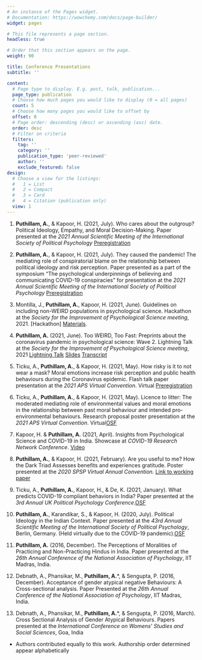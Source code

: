 ```yaml
---
# An instance of the Pages widget.
# Documentation: https://wowchemy.com/docs/page-builder/
widget: pages

# This file represents a page section.
headless: true

# Order that this section appears on the page.
weight: 90

title: Conference Presentations
subtitle: ''

content:
  # Page type to display. E.g. post, talk, publication...
  page_type: publication
  # Choose how much pages you would like to display (0 = all pages)
  count: 5
  # Choose how many pages you would like to offset by
  offset: 0
  # Page order: descending (desc) or ascending (asc) date.
  order: desc
  # Filter on criteria
  filters:
    tag: ''
    category: ''
    publication_type: 'peer-reviewed'
    author: ''
    exclude_featured: false
design:
  # Choose a view for the listings:
  #   1 = List
  #   2 = Compact
  #   3 = Card
  #   4 = Citation (publication only)
  view: 1
---
```


1. **Puthillam, A.**, & Kapoor, H. (2021, July). Who cares about the outgroup? Political Ideology, Empathy, and Moral Decision-Making. Paper presented at the _2021 Annual Scientific Meeting of the International Society of Political Psychology_ [Preregistration](https://osf.io/sfh93)

2. **Puthillam, A.**, & Kapoor, H. (2021, July). They caused the pandemic! The mediating role of conspiratorial blame on the relationship between political ideology and risk perception. Paper presented as a part of the symposium “The psychological underpinnings of believing and communicating COVID-19 conspiracies” for presentation at the _2021 Annual Scientific Meeting of the International Society of Political Psychology_ [Preregistration](https://osf.io/td39c/)

3. Montilla, J., **Puthillam, A.**, Kapoor, H. (2021, June). Guidelines on including non-WEIRD populations in psychological science. Hackathon at the _Society for the Improvement of Psychological Science meeting_, 2021. [Hackathon] [Materials](https://osf.io/vm3sd/).

4. **Puthillam, A.** (2021, June). Too WEIRD, Too Fast: Preprints about the coronavirus pandemic in psychological science: Wave 2. Lightning Talk at the _Society for the Improvement of Psychological Science meeting_, 2021 [Lightning Talk](https://osf.io/j5x87/) [Slides](https://mfr.osf.io/render?url=https://osf.io/ut647/?direct%26mode=render%26action=download%26mode=render) [Transcript](https://mfr.osf.io/render?url=https://osf.io/k3txa/?direct%26mode=render%26action=download%26mode=render)

5. Ticku, A., **Puthillam, A.**, & Kapoor, H. (2021, May). How risky is it to not wear a mask? Moral emotions increase risk perception and public health behaviours during the Coronavirus epidemic. Flash talk paper presentation at the _2021 APS Virtual Convention_. Virtual [Preregistration](https://mfr.osf.io/render?url=https://osf.io/k3txa/?direct%26mode=render%26action=download%26mode=render)

6. Ticku, A., **Puthillam, A.**, & Kapoor, H. (2021, May). Licence to litter: The moderated mediating role of environmental values and moral emotions in the relationship between past moral behaviour and intended pro-environmental behaviours. Research proposal poster presentation at the _2021 APS Virtual Convention_. Virtual[OSF](https://mfr.osf.io/render?url=https://osf.io/k3txa/?direct%26mode=render%26action=download%26mode=render)

7. Kapoor, H. & **Puthillam, A.** (2021, April). Insights from Psychological Science and COVID-19 in India. Showcase at _COVID-19 Research Network Conference_. [Video](https://www.youtube.com/watch?v=rjrcDf_SR0Y)

8. **Puthillam, A.**, & Kapoor, H. (2021, February). Are you useful to me? How the Dark Triad Assesses benefits and experiences gratitude. Poster presented at the _2020 SPSP Virtual Annual Convention_. [Link to working paper](https://psyarxiv.com/5tguf/)

9. Ticku, A., **Puthillam, A.**, Kapoor, H., & De, K. (2021, January). What predicts COVID-19 compliant behaviors in India? Paper presented at the _3rd Annual UK Political Psychology Conference_.[OSF](https://psyarxiv.com/5tguf/)

10. **Puthillam, A.**, Karandikar, S., & Kapoor, H. (2020, July). Political Ideology in the Indian Context. Paper presented at the _43rd Annual Scientific Meeting of the International Society of Political Psychology_, Berlin, Germany. (Held virtually due to the COVID-19 pandemic).[OSF](https://psyarxiv.com/5tguf/)

11. **Puthillam, A.** (2016, December). The Perceptions of Moralities of Practicing and Non-Practicing Hindus in India. Paper presented at the _26th Annual Conference of the National Association of Psychology_, IIT Madras, India.

12. Debnath, A., Phansikar, M., **Puthillam, A.***, & Sengupta, P. (2016, December). Acceptance of gender atypical negative Behaviours: A Cross-sectional analysis. Paper Presented at the _26th Annual Conference of the National Association of Psychology_, IIT Madras, India.

13. Debnath, A., Phansikar, M., **Puthillam, A.***, & Sengupta, P. (2016, March). Cross Sectional Analysis of Gender Atypical Behaviours. Papers presented at the _International Conference on Womens' Studies and Social Sciences_, Goa, India

* Authors contributed equally to this work. Authorship order determined appear alphabetically


